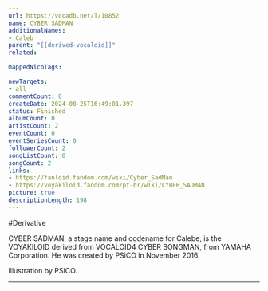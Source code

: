 ```yaml
---
url: https://vocadb.net/T/10852
name: CYBER SADMAN
additionalNames: 
- Caleb
parent: "[[derived-vocaloid]]"
related:

mappedNicoTags:

newTargets:
- all
commentCount: 0
createDate: 2024-08-25T16:49:01.397
status: Finished
albumCount: 0
artistCount: 2
eventCount: 0
eventSeriesCount: 0
followerCount: 2
songListCount: 0
songCount: 2
links: 
- https://fanloid.fandom.com/wiki/Cyber_SadMan
- https://voyakiloid.fandom.com/pt-br/wiki/CYBER_SADMAN
picture: true
descriptionLength: 198
---
```


#Derivative

CYBER SADMAN, a stage name and codename for Calebe, is the VOYAKILOID derived from VOCALOID4 CYBER SONGMAN, from YAMAHA Corporation. He was created by PSiCO in November 2016.

Illustration by PSiCO.

---

